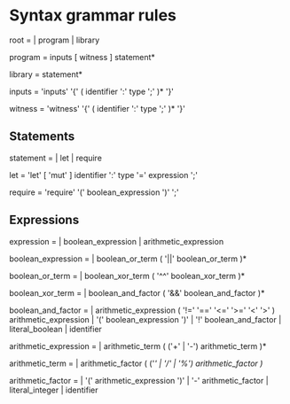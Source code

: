 # Syntax grammar rules

root =
  | program
  | library

program =
    inputs
    [ witness ]
    statement*

library =
    statement*

inputs =
    'inputs' '{'
    ( identifier ':' type ';' )*
    '}'

witness =
    'witness' '{'
    ( identifier ':' type ';' )*
    '}'

## Statements
statement = 
  | let
  | require

let = 'let' [ 'mut' ] identifier ':' type '=' expression ';'

require = 'require' '(' boolean_expression ')' ';'

## Expressions

expression = 
  | boolean_expression
  | arithmetic_expression

boolean_expression = 
  | boolean_or_term ( '||' boolean_or_term )*

boolean_or_term =
  | boolean_xor_term ( '^^' boolean_xor_term )*

boolean_xor_term =
  | boolean_and_factor ( '&&' boolean_and_factor )*

boolean_and_factor =
  | arithmetic_expression ( '!=' '==' '<=' '>=' '<' '>' ) arithmetic_expression
  | '(' boolean_expression ')'
  | '!' boolean_and_factor
  | literal_boolean
  | identifier

arithmetic_expression = 
  | arithmetic_term ( ('+' | '-') arithmetic_term )*

arithmetic_term =
  | arithmetic_factor ( ('*' | '/' | '%') arithmetic_factor )*

arithmetic_factor =
  | '(' arithmetic_expression ')'
  | '-' arithmetic_factor
  | literal_integer
  | identifier
